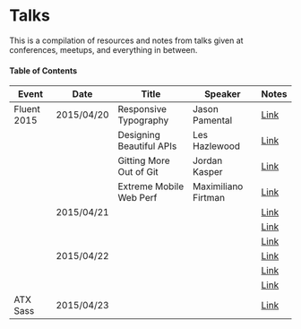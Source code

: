 # Talks
This is a compilation of resources and notes from talks given at conferences, meetups, and everything in between.

#### Table of Contents
| Event        | Date       | Title                      | Speaker               | Notes    |
| ------------ | ---------- | -------------------------- | --------------------- | -------- |
| Fluent 2015  | 2015/04/20 | Responsive Typography      | Jason Pamental        | [Link](./fluent-2015/01-responsive-typography.md) |
|              |            | Designing Beautiful APIs   | Les Hazlewood         | [Link](./fluent-2015/02-design-apis.md) |
|              |            | Gitting More Out of Git    | Jordan Kasper         | [Link](./fluent-2015/03-gitting-git.md) |
|              |            | Extreme Mobile Web Perf    | Maximiliano Firtman   | [Link](./fluent-2015/04-extreme-mobile-web-perf.md) |
|              | 2015/04/21 |                            |                       | [Link](./fluent-2015/) |
|              |            |                            |                       | [Link](./fluent-2015/) |
|              |            |                            |                       | [Link](./fluent-2015/) |
|              | 2015/04/22 |                            |                       | [Link](./fluent-2015/) |
|              |            |                            |                       | [Link](./fluent-2015/) |
|              |            |                            |                       | [Link](./fluent-2015/) |
| ATX Sass     | 2015/04/23 |                            |                       | [Link](./atx-sass/) |
